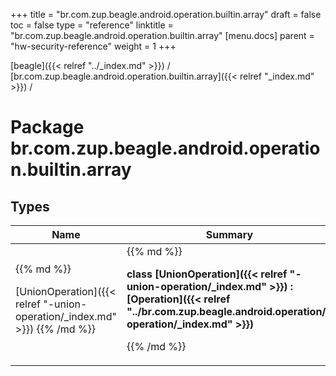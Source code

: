 +++
title = "br.com.zup.beagle.android.operation.builtin.array"
draft = false
toc = false
type = "reference"
linktitle = "br.com.zup.beagle.android.operation.builtin.array"
[menu.docs]
  parent = "hw-security-reference"
  weight = 1
+++

[beagle]({{< relref "../_index.md" >}}) / [br.com.zup.beagle.android.operation.builtin.array]({{< relref "_index.md" >}}) / 



# Package br.com.zup.beagle.android.operation.builtin.array  


## Types  
<table>
  
<thead>
<tr>
<th>
Name  
</th>
<th>
Summary  
</th>
  
</tr>
</thead>
<tbody>
<tr>
<td>
{{% md %}}

[UnionOperation]({{< relref "-union-operation/_index.md" >}})
{{% /md %}}
</td>
<td>
{{% md %}}

  
<b>class [UnionOperation]({{< relref "-union-operation/_index.md" >}}) : [Operation]({{< relref "../br.com.zup.beagle.android.operation/-operation/_index.md" >}})</b>  



{{% /md %}}
</td>
</tr>

</tbody>
</table>

